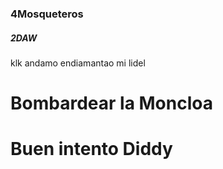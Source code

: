 ### 4Mosqueteros

##### 2DAW
klk andamo endiamantao mi lidel

# Bombardear la Moncloa
# Buen intento Diddy